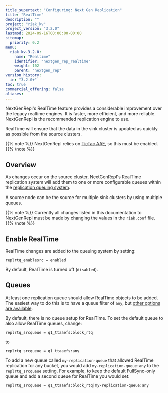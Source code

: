 ```yaml
---
title_supertext: "Configuring: Next Gen Replication"
title: "RealTime"
description: ""
project: "riak_kv"
project_version: "3.2.0"
lastmod: 2024-09-16T00:00:00-00:00
sitemap:
  priority: 0.2
menu:
  riak_kv-3.2.0:
    name: "Realtime"
    identifier: "nextgen_rep_realtime"
    weight: 102
    parent: "nextgen_rep"
version_history:
  in: "3.2.0+"
toc: true
commercial_offering: false
aliases:
---
```


[configure tictacaae]: ../../active-anti-entropy/tictac-aae/
[configure nextgenrepl fullsync]: ../fullsync/
[configure nextgenrepl realtime]: ../realtime/
[configure nextgenrepl queuing]: ../queuing/
[configure nextgenrepl queue filters]: ../queuing/#queue-filters

NextGenRepl's RealTime feature provides a considerable improvement over the legacy realtime engines. It is faster, more efficient, and more reliable. NextGenRepl is the recommended replication engine to use.

RealTime will ensure that the data in the sink cluster is updated as quickly as possible from the source clusters.

{{% note %}}
NextGenRepl relies on [TicTac AAE](../../active-anti-entropy/tictac-aae/), so this must be enabled.
{{% /note %}}

## Overview

As changes occur on the source cluster, NextGenRepl's RealTime replication system will add them to one or more configurable queues within the [replication queuing system][configure nextgenrepl queuing]. 

A source node can be the source for multiple sink clusters by using multiple queues. 

{{% note %}}
Currently all changes listed in this documentation to NextGenRepl must be made by changing the values in the `riak.conf` file.
{{% /note %}}

## Enable RealTime

RealTime changes are added to the queuing system by setting:

```
replrtq_enablesrc = enabled
```

By default, RealTime is turned off (`disabled`).

## Queues

At least one replication queue should allow RealTime objects to be added. The easiest way to do this is to have a queue filter of `any`, but [other options are available][configure nextgenrepl queue filters].

By default, there is no queue setup for RealTime. To set the default queue to also allow RealTime queues, change:

```
replrtq_srcqueue = q1_ttaaefs:block_rtq
```

to 

```
replrtq_srcqueue = q1_ttaaefs:any
```

To add a new queue called `my-replication-queue` that allowed RealTime replication for any bucket, you would add `my-replication-queue:any` to the `replrtq_srcqueue` setting. For example, to keep the default FullSync-only queue and add a second queue for RealTime you would set:

```
replrtq_srcqueue = q1_ttaaefs:block_rtq|my-replication-queue:any
```
